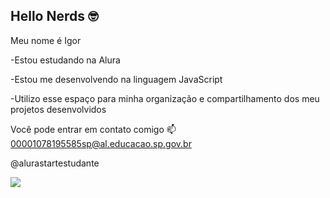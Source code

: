 ## Hello Nerds 🤓

Meu nome é Igor 

-Estou estudando na Alura

-Estou me desenvolvendo na linguagem JavaScript

-Utilizo esse espaço para minha organização e compartilhamento dos meu projetos desenvolvidos

Você pode entrar em contato comigo 📫
00001078195585sp@al.educacao.sp.gov.br

@alurastartestudante

![](https://media.tenor.com/HCF2gJUUdCsAAAAi/cannonbolt-dance.gif)
